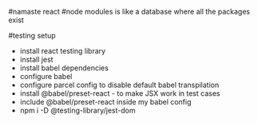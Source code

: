 #namaste react
#node modules is like a database where all the packages exist

#testing setup

- install react testing library
- install jest
- install babel dependencies
- configure babel
- configure parcel config to disable default babel transpilation
- install @babel/preset-react - to make JSX work in test cases
- include @babel/preset-react inside my babel config
- npm i -D @testing-library/jest-dom
